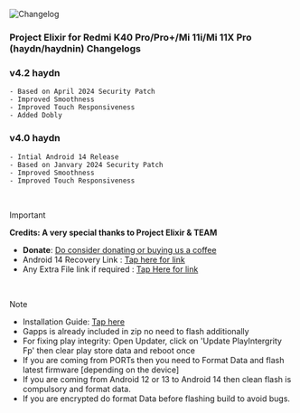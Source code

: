 ![Changelog](https://i.imgur.com/MsgqFFz.png)

### Project Elixir for Redmi K40 Pro/Pro+/Mi 11i/Mi 11X Pro (haydn/haydnin) Changelogs

### v4.2 haydn
```
- Based on April 2024 Security Patch
- Improved Smoothness
- Improved Touch Responsiveness
- Added Dobly
```
### v4.0 haydn
```
- Intial Android 14 Release
- Based on Janvary 2024 Security Patch
- Improved Smoothness
- Improved Touch Responsiveness
```

<br>

> [!Important]
> **Credits: A very special thanks to Project Elixir & TEAM**
> * **Donate**: [Do consider donating or buying us a coffee](https://projectelixiros.com/donate)
> * Android 14 Recovery Link : [Tap here for link](https://projectelixiros.com/download)
> * Any Extra File link if required : [Tap Here for link](https://sourceforge.net/projects/project-elixir/files/fourteen)

<br>

> [!Note]
> * Installation Guide: [Tap here](https://projectelixiros.com/download)
> * Gapps is already included in zip no need to flash additionally
> * For fixing play integrity: Open Updater, click on 'Update PlayIntergrity Fp' then clear play store data and reboot once
> * If you are coming from PORTs then you need to Format Data and flash latest firmware [depending on the device]
> * If you are coming from Android 12 or 13 to Android 14 then clean flash is compulsory and format data.
> * If you are encrypted do format Data before flashing build to avoid bugs.
